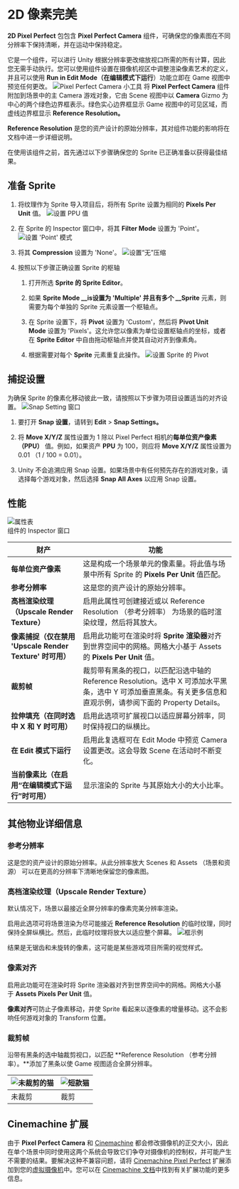 # 2D 像素完美
**2D Pixel Perfect** 包包含 **Pixel Perfect Camera** 组件，可确保您的像素图在不同分辨率下保持清晰，并在运动中保持稳定。

它是一个组件，可以进行 Unity 根据分辨率更改缩放视口所需的所有计算，因此您无需手动执行。您可以使用组件设置在摄像机视区中调整渲染像素艺术的定义，并且可以使用 **Run in Edit Mode（在编辑模式下运行**）功能立即在 Game 视图中预览任何更改。
![Pixel Perfect Camera 小工具](https://docs.unity3d.com/Packages/com.unity.2d.pixel-perfect@5.0/manual/images/2D_Pix_image_0.png)
将 **Pixel Perfect Camera** 组件附加到场景中的主 Camera 游戏对象，它由 Scene 视图中以 **Camera** Gizmo 为中心的两个绿色边界框表示。绿色实心边界框显示 Game 视图中的可见区域，而虚线边界框显示 **Reference Resolution。**

**Reference Resolution** 是您的资产设计的原始分辨率，其对组件功能的影响将在文档中进一步详细说明。

在使用该组件之前，首先通过以下步骤确保您的 Sprite 已正确准备以获得最佳结果。

## 准备 Sprite

1. 将纹理作为 Sprite 导入项目后，将所有 Sprite 设置为相同的 **Pixels Per Unit** 值。
    ![设置 PPU 值](https://docs.unity3d.com/Packages/com.unity.2d.pixel-perfect@5.0/manual/images/2D_Pix_image_1.png)
    
2. 在 Sprite 的 Inspector 窗口中，将其 **Filter Mode** 设置为 'Point'。
    ![设置 'Point' 模式](https://docs.unity3d.com/Packages/com.unity.2d.pixel-perfect@5.0/manual/images/2D_Pix_image_2.png)
    
3. 将其 **Compression** 设置为 'None'。
    ![设置“无”压缩](https://docs.unity3d.com/Packages/com.unity.2d.pixel-perfect@5.0/manual/images/2D_Pix_image_3.png)
    
4. 按照以下步骤正确设置 Sprite 的枢轴
    1. 打开所选 **Sprite 的 Sprite Editor**。
        
    2. 如果 **Sprite Mode __is设置为 'Multiple' 并且有多个 __Sprite** 元素，则需要为每个单独的 Sprite 元素设置一个枢轴点。
        
    3. 在 Sprite 设置下，将 **Pivot** 设置为 'Custom'，然后将 **Pivot Unit Mode** 设置为 'Pixels'。这允许您以像素为单位设置枢轴点的坐标，或者在 **Sprite Editor** 中自由拖动枢轴点并使其自动对齐到像素角。
        
    4. 根据需要对每个 **Sprite** 元素重复此操作。
        ![设置 Sprite 的 Pivot](https://docs.unity3d.com/Packages/com.unity.2d.pixel-perfect@5.0/manual/images/2D_Pix_image_4.png)
        

## 捕捉设置
为确保 Sprite 的像素化移动彼此一致，请按照以下步骤为项目设置适当的对齐设置。
![Snap Setting 窗口](https://docs.unity3d.com/Packages/com.unity.2d.pixel-perfect@5.0/manual/images/2D_Pix_image_5.png)
1. 要打开 **Snap 设置**，请转到 **Edit** > **Snap Settings。**
    
2. 将 **Move X/Y/Z** 属性设置为 1 除以 Pixel Perfect 相机的**每单位资产像素 （PPU）** 值。例如，如果资产 **PPU** 为 100，则应将 **Move X/Y/Z** 属性设置为 0.01 （1 / 100 = 0.01）。
    
3. Unity 不会追溯应用 Snap 设置。如果场景中有任何预先存在的游戏对象，请选择每个游戏对象，然后选择 **Snap All Axes** 以应用 Snap 设置。

## 性能
![属性表](https://docs.unity3d.com/Packages/com.unity.2d.pixel-perfect@5.0/manual/images/2D_Pix_image_6.png)  
组件的 Inspector 窗口

|**财产**|**功能**|
|---|---|
|**每单位资产像素**|这是构成一个场景单元的像素量。将此值与场景中所有 Sprite 的 **Pixels Per Unit** 值匹配。|
|**参考分辨率**|这是您的资产设计的原始分辨率。|
|**高档渲染纹理（Upscale Render Texture）**|启用此属性可创建接近或以 Reference Resolution （参考分辨率） 为场景的临时渲染纹理，然后将其放大。|
|**像素捕捉（仅在禁用 'Upscale Render Texture' 时可用）**|启用此功能可在渲染时将 **Sprite 渲染器**对齐到世界空间中的网格。网格大小基于 Assets 的 **Pixels Per Unit** 值。|
|**裁剪帧**|裁剪带有黑条的视口，以匹配沿选中轴的 Reference Resolution。选中 X 可添加水平黑条，选中 Y 可添加垂直黑条。有关更多信息和直观示例，请参阅下面的 Property Details。|
|**拉伸填充（在同时选中 X 和 Y 时可用）**|启用此选项可扩展视口以适应屏幕分辨率，同时保持视口的纵横比。|
|**在 Edit 模式下运行**|启用此复选框可在 Edit Mode 中预览 Camera 设置更改。这会导致 Scene 在活动时不断变化。|
|**当前像素比（在启用“在编辑模式下运行”时可用）**|显示渲染的 Sprite 与其原始大小的大小比率。|

## 其他物业详细信息

### 参考分辨率
这是您的资产设计的原始分辨率。从此分辨率放大 Scenes 和 Assets （场景和资源） 可以在更高的分辨率下清晰地保留您的像素图。

### 高档渲染纹理（Upscale Render Texture）
默认情况下，场景以最接近全屏分辨率的像素完美分辨率渲染。

启用此选项可将场景渲染为尽可能接近 **Reference Resolution** 的临时纹理，同时保持全屏纵横比。然后，此临时纹理将放大以适应整个屏幕。
![框示例](https://docs.unity3d.com/Packages/com.unity.2d.pixel-perfect@5.0/manual/images/2D_Pix_image_7.png)

结果是无锯齿和未旋转的像素，这可能是某些游戏项目所需的视觉样式。

### 像素对齐

启用此功能可在渲染时将 Sprite 渲染器对齐到世界空间中的网格。网格大小基于 **Assets Pixels Per Unit** 值。

**像素对齐**可防止子像素移动，并使 Sprite 看起来以逐像素的增量移动。这不会影响任何游戏对象的 Transform 位置。

### 裁剪帧
沿带有黑条的选中轴裁剪视口，以匹配 **Reference Resolution （参考分辨率）。**添加了黑条以使 Game 视图适合全屏分辨率。

|![未裁剪的猫](https://docs.unity3d.com/Packages/com.unity.2d.pixel-perfect@5.0/manual/images/2D_Pix_image_8.png)|![短款猫](https://docs.unity3d.com/Packages/com.unity.2d.pixel-perfect@5.0/manual/images/2D_Pix_image_9.png)|
|---|---|
|未裁剪|裁剪|

## Cinemachine 扩展
由于 **Pixel Perfect Camera** 和 [Cinemachine](https://docs.unity3d.com/Packages/com.unity.cinemachine@latest) 都会修改摄像机的正交大小，因此在单个场景中同时使用这两个系统会导致它们争夺对摄像机的控制权，并可能产生不需要的结果。要解决这种不兼容问题，请将 [Cinemachine Pixel Perfect](https://docs.unity3d.com/Packages/com.unity.cinemachine@2.4/manual/CinemachinePixelPerfect.html) 扩展添加到您的[虚拟摄像机](https://docs.unity3d.com/Packages/com.unity.cinemachine@2.4/manual/CinemachineSetUpVCam.html)中。您可以在 [Cinemachine 文档](https://docs.unity3d.com/Packages/com.unity.cinemachine@2.4/manual/CinemachinePixelPerfect.html)中找到有关扩展功能的更多信息。
